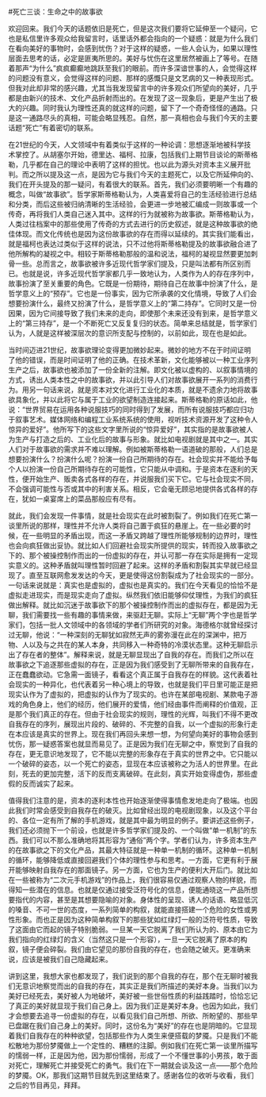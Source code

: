 #死亡三谈：生命之中的故事欲

欢迎回来。我们今天的话题依旧是死亡，但是这次我们要将它延伸至一个疑问，它也是私信里许多观众给我留言时，话里话外都会指向的一个疑惑：就是为什么我们在看向美好的事物时，会感到忧伤？对于这样的疑惑，一些人会认为，如果以理性层面去思考的话，必定是匪夷所思的。美好与忧伤在这里居然被画上了等号。在随着那声“为什么”疯疯癫癫地跳跃至我们的眼前。而许多深谙世事的人，会觉得这样的问题没有意义，会觉得这样的问题、那样的感慨只是文艺病的又一种表现形式。但我对此却非常的感兴趣，尤其当我发现留言中的许多观众们所望向的美好，几乎都是由新兴的技术、文化产品折射而出的。在发现了这一现象后，更是产生出了极大的兴趣。同时我认为理性还真的就这样的问题，留下了一个奇奇怪怪的通路。只是这一通路尽头的真相，可能会略显残忍。自然，那一真相也会与我们今天的主要话题“死亡”有着密切的联系。

在21世纪的今天，人文领域中有着类似于这样的一种论调：思想逐渐地被科学技术掌控了。从胡塞尔开始，德里达、福柯、拉康，包括我们上期节目谈论的斯蒂格勒，几乎都在自己的理论中表明了这样的担忧。也以此为源头对资本主义展开批判。而之所以提及这一点，是因为它与我们今天的主题死亡，以及它所延伸向的、我们在开头提及的那一疑问，有着很大的联系。首先，我们必须要明晰一个有趣的概念，叫做“故事欲”。哲学家斯蒂格勒认为，人类喜爱将自己的生活经验进行总结和分类，而后这些被归纳清晰的生活经验，会更进一步地被汇编成一则故事或一个传奇，再将我们人类自己迷入其中。这样的行为就被称为故事欲。斯蒂格勒认为，人类过往档案中的那些使用了传奇的方式去进行的历史叙述，就是这种故事欲的绝佳体现。而文化传统也是因为这份故事欲的存在而得以延续的。其实我们能看出，就是福柯也表达过类似于这样的说法，只不过他将斯蒂格勒提及的故事欲融合进了他所解构的凝视之中。相较于斯蒂格勒那般的温和说法，福柯的凝视显然要更加刺骨一些。总而言之，故事欲被许多近现代哲学家们提及，只是叫法都有所区别而已。也就是说，许多近现代哲学家都几乎一致地认为，人类作为人的存在序列中，故事扮演了至关重要的角色。它既是一份期待，期待自己在故事中扮演了什么，是哲学意义上的“预存”。它也是一份事实，因为它所承袭的文化情境，导致了人们会想要扮演什么，最终又扮演了什么，是哲学意义上的“第二持存”。它同时又是一份因果，因为它间接导致了我们未来的走向，即使那个未来还没有到来，是哲学意义上的“第三持存”，是一个不断死亡又反复复归的状态。简单来总结就是，哲学家们认为，人就是这样被深层次的意识所支配与控制的，以前如此，现在也是如此。

当时间迈进21世纪，故事欲理论变得更加微妙起来。微妙的地方不在于时间证明了他的错误，而是时间证明了他的正确。在技术革新，文化能够被以一种工业序列生产之后，故事欲也被添加了一份全新的注解。即文化被以虚构的、以叙事情境的方式，诱出人类本性之中的故事欲，并以此引导人们对故事欲展开一系列的消费行为。用另一句话来说，就是资本对文化进行工业化的本质，就是不遗余力地将故事欲具象化，并以此将它与属于工业的欲望制造连接起来。斯蒂格勒的原话如此，他说：“世界贸易在运用各种说服技巧的同时得到了发展，而所有说服技巧都应归功于叙事艺术。媒体网络和编程工业系统系统的使用，视听技术资源开发了这种令人惊异的爱好”。他所写下的这些文字里所说的“惊异爱好”，其实指的是故事欲被人为生产与打造之后的、工业化后的故事与形象。就比如电视剧就是其中之一。其实人们对于故事欲的需求并不难以理解。例如被斯蒂格勒一语道破的那般，人们总是想要扮演什么？扮演什么呢？扮演一份自己所期待的存在。社会现实并不能给予每个人以扮演一份自己所期待存在的可能性，它只能从中调和。于是资本在逐利的天性，便开始生产、贩卖各式各样的存在，并说服我们买下它。它与社会现实不同，不会强调可能性与否或其中的利害关系。相反，它会毫无顾忌地提供各式各样的存在，犹如一桌宴席上的菜品那般应有尽有。

就此，我们会发现一件事情，就是社会现实在此时被割裂了。例如我们在死亡第一谈里所说的那样，理性并不允许人类将自己置于疯狂的悬崖上。在一些必要的时候，在一些明显的矛盾出现，而这一矛盾又跨越了理性所能够规制的边界时，理性也会向疯狂做出妥协。就比如人们回避社会现实所提供的现实，转而投入故事欲之下的、那个被操控制作而出的一份虚拟的存在，并认可那一存在实际是拥有一定现实意义的。这种矛盾就叫理性暂时回避了起来。这样的矛盾和割裂其实早就已经显现了。直至互联网愈发发达的今天，更是使得这份割裂成为了社会现实的一部分。一句话来说就是：真实也是虚拟的，虚拟也是真实的。我们在今天看见的恰恰不是虚拟走进现实，而是现实走向了虚拟。纵然我们依旧能够仰仗理性，为我们的疯狂做出解释。就比如沉迷于故事欲下的那个被操控制作而出的虚拟存在，都是因为无聊，我们需要找一些有趣的事情来做，来驱赶无聊。实际上“无聊”两个字也是哲学家们，包括一批人文领域中的各领域的学者们所研究的对象。海德格尔就曾经探讨过无聊，他说：“一种深刻的无聊犹如寂然无声的雾弥漫在此在的深渊中，把万物、人以及与之共在的某人本身，共同移入一种奇特的冷漠状态里。这种无聊启示出了存在者的整体”。解释来说，就是无聊显现出了自我的存在。而我们之所以在故事欲之下追逐那些虚拟的存在，正是因为我们感受到了无聊所带来的自我存在，正在蠢蠢欲动。它急需一面镜子，看看这个真正属于自我存在的样貌。这代表着社会现实的一种异化，也代表着另一种心境上的导致，也就是我们平日里可能正是把现实认作为了虚拟的，把虚拟的认作为了现实的。也许在某部电视剧、某款电子游戏的角色身上，他们的经历，他们展开的爱情，他们经由事件而阐释的价值观，正是那个我们真正的存在。但由于社会现实的规则，理性的光辉，叫我们不得不更改自我存在的序列，展现出片段的、破碎的、不完整的自我，以一个虚拟的形象行走在本应该是真实的世界上。现在我们再回头来想一想，为何望向美好的事物会感到忧伤，那一疑惑答案也就显而易见了。正是因为我们在无聊之中，察觉到了自我的存在，更无意识地发现了，它不能以完整的形象存在于真实的世界之中。它只能以一个破碎的姿态，以一个死亡的姿态，显现在本应该被称之为活人的世界里。在此刻，死去的更加完整，活下的反而支离破碎。在此刻，真实开始变得虚伪，那些虚假的反而诚实了起来。

值得我们注意的是，资本的逐利本性也开始逐渐使得事情愈发地走向了极端。也因此我们时常会感受到自我存在的破灭。比如曾经出现的电视剧现象，以及这个平台的、各位一定有所了解的手机游戏，就是其中最为明显的例子。要讲述这些例子，我们还必须抛下一个前设，也就是许多哲学家们提及的、一个叫做“单一机制”的东西。我们可以不那么准确地将其形容为“通俗”两个字。学者们认为，许多资本生产的在故事欲之下的文化产品，其最大特征就是一种单一机制的循环。这种单一机制的循环，能够降低或直接回避我们个体的理性参与和思考。一方面，它更有利于展开能够映射自我存在的那面镜子。另一方面，它也为生产的便利大开后门。就比如在一些被称为“二次元手机游戏”的作品上，我们很容易仅通过观察人物的样貌，而得知一些潜在的信息。也就是仅通过接受泛符号化的信息，便能通晓这一产品所想要指代的内容，甚至是其想要隐喻的对象。身体性的呈现、诱人的话语、略显低沉的嗓音、不可一世的态度，一系列简单的构叙，就能直接搭建一个危险的女性或男性形象。而也正是因为这种简单构叙下的那些犹如红绿灯一般的泛符号性质，导致了这面由它而起的镜子特别脆弱。一旦某一天它脱离了我们所认为的、原本由它为我们指向的红绿灯的含义（当然这只是一个形容），一旦一天它脱离了原本的构叙，镜子便会碎裂。我们由它望见的那份自我的存在，也会随之破灭。更准确来说，应该是被我们自己隐藏起来。

讲到这里，我想大家也都发现了，我们说到的那个自我的存在，那个在无聊时被我们无意识地察觉而出的自我的存在，其实正是我们所描述的美好本身。当我们以为美好已经死去，美好被人为地破坏，美好被一些世俗性质的利益践踏时，恰恰忘记了真正的美好就显现于我们自己身上。因为我们正是美好本身。也因为如此，我们才会想要去追寻一份虚拟的存在，以看见我们自己所想、所欲、所盼望的、那些早已盘踞在我们自己身上的美好。同时，这份名为“美好”的存在也是阴暗的。它显现着我们自我存在的种种欲望，包括那些作为人类生来便搭载的梦魇。只是我们不能松散地为那份梦魇做上一个定性的、糟糕的注脚。例如我们在死亡第一谈里所描写的懦弱一样，正是因为他，因为那份懦弱，形成了一个不懂世事的小男孩，敢于面对死亡，理解死亡并接受死亡的勇气。我们在下一期就会谈及这一点——那个危险的梦魇。OK，那我们这期节目就先到这里结束了。感谢各位的收听与收看，我们之后的节目再见，拜拜。